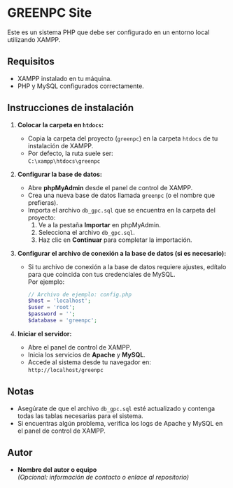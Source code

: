 # GREENPC Site

Este es un sistema PHP que debe ser configurado en un entorno local utilizando XAMPP.

## Requisitos
- XAMPP instalado en tu máquina.
- PHP y MySQL configurados correctamente.

## Instrucciones de instalación

1. **Colocar la carpeta en `htdocs`:**
   - Copia la carpeta del proyecto (`greenpc`) en la carpeta `htdocs` de tu instalación de XAMPP.
   - Por defecto, la ruta suele ser:  
     `C:\xampp\htdocs\greenpc`

2. **Configurar la base de datos:**
   - Abre **phpMyAdmin** desde el panel de control de XAMPP.
   - Crea una nueva base de datos llamada `greenpc` (o el nombre que prefieras).
   - Importa el archivo `db_gpc.sql` que se encuentra en la carpeta del proyecto:
     1. Ve a la pestaña **Importar** en phpMyAdmin.
     2. Selecciona el archivo `db_gpc.sql`.
     3. Haz clic en **Continuar** para completar la importación.

3. **Configurar el archivo de conexión a la base de datos (si es necesario):**
   - Si tu archivo de conexión a la base de datos requiere ajustes, edítalo para que coincida con tus credenciales de MySQL.  
     Por ejemplo:
     ```php
     // Archivo de ejemplo: config.php
     $host = 'localhost';
     $user = 'root';
     $password = '';
     $database = 'greenpc';
     ```

4. **Iniciar el servidor:**
   - Abre el panel de control de XAMPP.
   - Inicia los servicios de **Apache** y **MySQL**.
   - Accede al sistema desde tu navegador en:  
     `http://localhost/greenpc`

## Notas
- Asegúrate de que el archivo `db_gpc.sql` esté actualizado y contenga todas las tablas necesarias para el sistema.
- Si encuentras algún problema, verifica los logs de Apache y MySQL en el panel de control de XAMPP.

## Autor
- **Nombre del autor o equipo**  
  *(Opcional: información de contacto o enlace al repositorio)*
